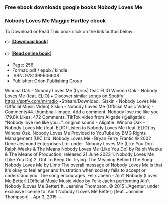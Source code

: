 ### Free ebook downloads google books Nobody Loves Me



### Nobody Loves Me Maggie Hartley ebook

To Download or Read This book click on the link button below :

👉  [**[Download book](http://filesbooks.info/download.php?group=book&from=github.com&id=695089&lnk=1060 "Download book")**]

👉  [**[Read online book](http://filesbooks.info/download.php?group=book&from=github.com&id=695089&lnk=1060 "Read online book")**]





* Page: 256
* Format: pdf / epub / kindle
* ISBN: 9781399606608
* Publisher: Orion Publishing Group






 Winona Oak - Nobody Loves Me (Lyrics) feat. ELIO Winona Oak - Nobody Loves Me (feat. ELIO) ▪️ Discover similar songs on Spotify: https://sptfy.com/mrradio ▪️Stream/Download: 
 Siskin - Nobody Loves Me (Official Music Video) Siskin - Nobody Loves Me (Official Music Video) · Comments44. thumbnail-image. Add a comment 
 Nobody love me like you 179.8K Likes, 472 Comments. TikTok video from Aligatie (@aligatie): “Nobody love me like you ..”. original sound - Aligatie.
 Winona Oak - Nobody Loves Me (feat. ELIO) Listen to Nobody Loves Me (feat. ELIO) by Winona Oak.
 Nobody Loves Me Provided to YouTube by BMG Rights Management (UK) Ltd. Nobody Loves Me · Bryan Ferry Frantic ℗ 2002 Dene Jesmond Enterprises Ltd. under 
 Nobody Loves Me (Like You Do) | Ralph Weeks &amp; The Means Nobody Loves Me (Like You Do) by Ralph Weeks &amp; The Means of Production, released 21 June 2023 1. Nobody Loves Me (Like You Do) 2. Got To Keep On Trying.
 The Meaning Behind The Song: Nobody Loves Me by Limp The overall message of Nobody Loves Me is that it&#039;s okay to feel anger and frustration when society fails to accept or understand you. The song encourages 
 Felix Jaehn - Ain&#039;t Nobody (Loves Me Better) [Official Music Music video by Felix Jaehn performing Ain&#039;t Nobody (Loves Me Better) ft. Jasmine Thompson. ℗ 2015 L&#039;Agentur, under exclusive license to 
 Ain&#039;t Nobody (Loves Me Better) [feat. Jasmine Thompson] - Apr 3, 2015 —





